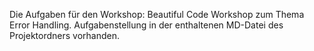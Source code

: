 Die Aufgaben für den Workshop: Beautiful Code Workshop zum Thema Error Handling. Aufgabenstellung in der enthaltenen MD-Datei des Projektordners vorhanden.
